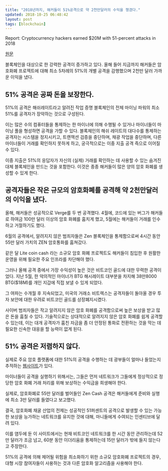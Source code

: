 ```yaml
---
title: "2018년까지, 해커들이 51%공격으로 약 2천만달러의 수익을 챙겼다."
updated: 2018-10-25 06:48:42
layout: post
tags: [blockchain]
---
```


Report: Cryptocurrency hackers earned $20M with 51-percent attacks in 2018

[원문](https://thenextweb.com/hardfork/2018/10/23/cryptocurrency-51-percent-attacks/)

블록체인을 대상으로 한 강력한 공격이 증가하고 있다. 올해 들어 지금까지 해커들은 암호화폐 프로젝트에 대해 최소 5차례의 51%의 개별 공격을 감행했으며 2천만 달러 가까운 이익을 냈다.

## 51% 공격은 공짜 돈을 보장한다.

51%의 공격은 해쉬레이트라고 알려진 작업 증명 블록체인의 전체 마이닝 파워의 최소 51%를 공격자가 장악하는 것으로 구성된다.

이는 많은 수의 컴퓨터들을 통제하는 한 마이너에 의해 수행될 수 있거나 마이너들이 마이닝 풀을 형성하면 공격을 가할 수 있다. 블록체인의 해쉬 레이트의 대다수를 통제하는 공격자는 시스템을 정지시키고, 트랜잭션 검증을 중단하며, 채광 작업을 중단하며, 다른 마이너들이 거래를 확인하지 못하게 하고, 궁극적으로는 이중 지출 공격 즉으로 이어질 수 있다.

이중 지출은 51%의 응답자가 자신의 (실제) 거래를 확인하는 데 사용할 수 있는 숨겨진 대체 블록체인을 만드는 것을 포함한다. 이것은 종종 해커들이 많은 양의 암호 화폐를 생성할 수 있게 한다.

## 공격자들은 작은 규모의 암호화폐를 공격해 약 2천만달러의 이익을 냈다.

올해, 해커들은 성공적으로 Verge를 두 번 공격했다. 4월에, 코드에 있는 버그가 해커들로 하여금 100만 달러 이상의 암호 화폐를 훔치게 했고, 5월에는 해커들이 거래를 인수하고 거절하기도 했다.

6월의 공격에서, 알려지지 않은 범죄자들은 Zen 블록체인을 통제함으로써 4시간 동안 55만 달러 가치의 ZEN 암호통화를 훔쳐갔다.

같은 달 Lite coin cash 라는 소규모 암호 화폐 프로젝트도 해커들이 침입한 후 원활한 운영을 위해 필요한 주요 인프라를 차단해야 했다.

그러나 올해 공격 중에서 가장 수익성이 높은 것은 비트코인 골드에 대한 무력한 공격이었다. 지난 5월, 한 악의적인 마이너가 BTG 해시레이트 대부분을 차지해 38만8000 BTG($18M)를 개인 지갑에 직접 보낼 수 있게 되었다.

그 여파는 수개월 후 지속되었고, 미국의 거래소 비트렉스는 공격자들이 돌아올 경우 투자 보안에 대한 우려로 비트코인 골드를 상장폐지시켰다.

사이버 범죄자들은 작고 알려지지 않은 암호 화폐를 공격함으로써 높은 보상을 받고 많은 돈을 훔칠 수 있다. 기술적으로는 상대적으로 알려지지 않은 암호 화폐를 쉽게 공격할 수 있는데, 이는 대개 공격자가 훔친 자금을 좀 더 안정된 통화로 전환하는 것을 막는 데 필요한 신속한 대응을 할 능력이 없게 된다.

## 51% 공격은 저렴하지 않다.

실제로 주요 암호 플랫폼에 대한 51%의 공격을 수행하는 데 광부들이 얼마나 들었는지 추적하는 [웹사이트](https://www.crypto51.app/)가 있다.

마이너들이 공격을 실행하기 위해서는, 그들은 먼저 네트워크가 그들에게 정상적으로 정당한 암호 화폐 거래 처리를 위해 보상하는 수익금을 희생해야 한다.

실제로, 암호화폐로 55만 달러를 벌어들인 Zen Cash 공격은 해커들에게 준비와 실행에 최소 3만 달러를 들였다고 보고했다.

결국, 암호화폐 채굴 산업의 전제는 성공적인 51퍼센트의 공격으로 발생할 수 있는 가능한 보상을 능가하는 네트워크를 유지한 것에 대해, 마니들에게 수여되는 인센티브에 달려 있다.

이를 염두에 둔 이 사이트에서는 현재 비트코인 네트워크를 한 시간 동안 관리하는데 52만 달러가 조금 넘고, 60분 동안 이더리움을 통제하는데 15만 달러가 밖에 들지 않는다고 주장한다.

51%의 공격에 의해 제어될 위험을 최소화하기 위한 소규모 암호화폐 프로젝트의 경우, 대형 시장 참여자들이 사용하는 것과 다른 암호화 알고리즘을 사용해야 한다.
